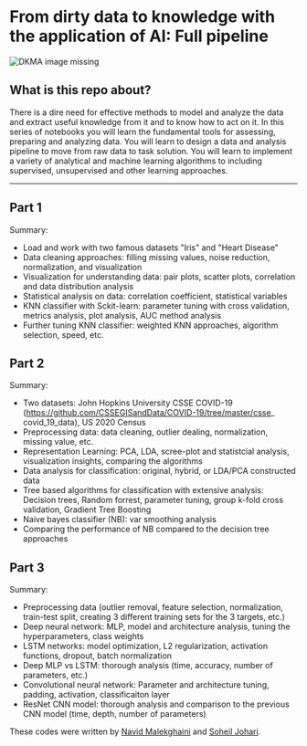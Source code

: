 # From dirty data to knowledge with the application of AI: Full pipeline

![DKMA image missing](https://www.i-scoop.eu/wp-content/uploads/2015/11/Data-transformation-unstructured-data-concept.gif.webp)

## What is this repo about?
 There is a dire need for effective methods to model and analyze the data and extract useful knowledge from it and to know how to act on it. In this series of notebooks you will learn the fundamental tools for assessing, preparing and analyzing data. You will learn to design a data and analysis pipeline to move from raw data to task solution. You will learn to implement a variety of analytical and machine learning algorithms to including supervised, unsupervised and other learning approaches.
 
- - - -
## Part 1
Summary:
- Load and work with two famous datasets "Iris" and "Heart Disease" 
- Data cleaning approaches: filling missing values, noise reduction, normalization, and visualization
- Visualization for understanding data: pair plots, scatter plots, correlation and data distribution analysis
- Statistical analysis on data: correlation coefficient, statistical variables
- KNN classifier with Sckit-learn: parameter tuning with cross validation, metrics analysis, plot analysis, AUC method analysis
- Further tuning KNN classifier: weighted KNN approaches, algorithm selection, speed, etc. 


## Part 2
Summary:
- Two datasets: John Hopkins University CSSE COVID-19 (https://github.com/CSSEGISandData/COVID-19/tree/master/csse_
covid_19_data), US 2020 Census 
- Preprocessing data: data cleaning, outlier dealing, normalization, missing value, etc.
- Representation Learning: PCA, LDA, scree-plot and statistcial analysis, visualization insights, comparing the algorithms
- Data analysis for classification: original, hybrid, or LDA/PCA constructed data
- Tree based algorithms for classification with extensive analysis: Decision trees, Random forrest, parameter tuning, group k-fold cross validation, Gradient Tree Boosting
- Naive bayes classifier (NB):  var smoothing analysis
- Comparing the performance of NB compared to the decision tree approaches


## Part 3
Summary:
- Preprocessing data (outlier removal, feature selection, normalization, train-test split, creating 3 different training sets for the 3 targets, etc.)
- Deep neural network: MLP, model and architecture analysis, tuning the hyperparameters, class weights
- LSTM networks: model optimization, L2 regularization, activation functions, dropout, batch normalization
- Deep MLP vs LSTM: thorough analysis (time, accuracy, number of parameters, etc.)
- Convolutional neural network: Parameter and architecture tuning, padding, activation, classificaiton layer
- ResNet CNN model: thorough analysis and comparison to the previous CNN model (time, depth, number of parameters)

These codes were written by [Navid Malekghaini](https://www.linkedin.com/in/navid-malek-b9bb6b128/) and [Soheil Johari](https://www.linkedin.com/in/soheil-johari-10568713a/).
